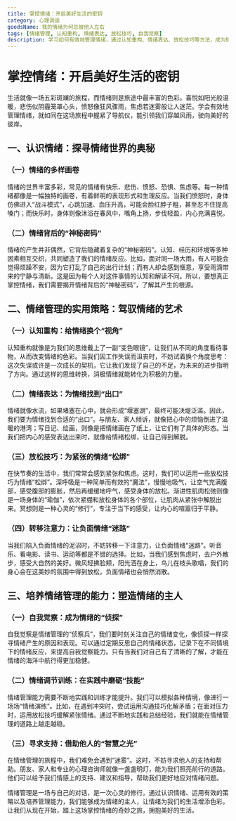 ```yaml
---
title: 掌控情绪：开启美好生活的密钥
category: 心理调适
goodsName: 我的情绪为何总被他人左右
tags: [情绪管理, 认知重构, 情绪表达, 放松技巧, 自我觉察]
description: 学习如何有效地管理情绪，通过认知重构、情绪表达、放松技巧等方法，成为情绪的主人，从而引领我们穿越生活的风雨，驶向美好的彼岸。
---
```


# 掌控情绪：开启美好生活的密钥

生活就像一场五彩斑斓的旅程，而情绪则是旅途中最丰富的色彩。喜悦如阳光般温暖，悲伤似阴霾笼罩心头，愤怒像狂风骤雨，焦虑若迷雾般让人迷茫。学会有效地管理情绪，就如同在这场旅程中握紧了导航仪，能引领我们穿越风雨，驶向美好的彼岸。

## 一、认识情绪：探寻情绪世界的奥秘

### （一）情绪的多样画卷
情绪的世界丰富多彩，常见的情绪有快乐、悲伤、愤怒、恐惧、焦虑等。每一种情绪都像是一幅独特的画卷，有着鲜明的表现形式和生理反应。当我们愤怒时，身体仿佛进入“战斗模式”，心跳加速、血压升高，可能会脸红脖子粗，甚至忍不住提高嗓门；而快乐时，身体则像沐浴在春风中，嘴角上扬，步伐轻盈，内心充满喜悦。

### （二）情绪背后的“神秘密码”
情绪的产生并非偶然，它背后隐藏着复杂的“神秘密码”。认知、经历和环境等多种因素相互交织，共同塑造了我们的情绪反应。比如，面对同一场大雨，有人可能会觉得烦躁不安，因为它打乱了自己的出行计划；而有人却会感到惬意，享受雨滴带来的宁静与清新。这是因为每个人对这件事情的认知和解读不同。所以，要想真正掌控情绪，我们需要揭开情绪背后的“神秘密码”，了解其产生的根源。

## 二、情绪管理的实用策略：驾驭情绪的艺术

### （一）认知重构：给情绪换个“视角”
认知重构就像是为我们的思维戴上了一副“变色眼镜”，让我们从不同的角度看待事物，从而改变情绪的色彩。当我们因工作失误而沮丧时，不妨试着换个角度思考：这次失误或许是一次成长的契机，它让我们发现了自己的不足，为未来的进步指明了方向。通过这样的思维转换，消极情绪就能转化为积极的力量。

### （二）情绪表达：为情绪找到“出口”
情绪就像水流，如果堵塞在心中，就会形成“堰塞湖”，最终可能决堤泛滥。因此，我们要为情绪找到合适的“出口”。与朋友、家人倾诉，就像把心中的烦恼倒进了温暖的港湾；写日记、绘画，则像是把情绪画在了纸上，让它们有了具体的形态。当我们把内心的感受表达出来时，就像给情绪松绑，让自己得到解脱。

### （三）放松技巧：为紧张的情绪“松绑”
在快节奏的生活中，我们常常会感到紧张和焦虑。这时，我们可以运用一些放松技巧为情绪“松绑”。深呼吸是一种简单而有效的“魔法”，慢慢地吸气，让空气充满腹部，感受腹部的膨胀，然后再缓缓地呼气，感受身体的放松。渐进性肌肉松弛则像是一场身体的“瑜伽”，依次紧绷和放松身体的各个部位，让肌肉从紧张中解脱出来。冥想则是一种心灵的“修行”，专注于当下的感受，让内心的喧嚣归于平静。

### （四）转移注意力：让负面情绪“迷路”
当我们陷入负面情绪的泥沼时，不妨转移一下注意力，让负面情绪“迷路”。听音乐、看电影、读书、运动等都是不错的选择。比如，当我们感到焦虑时，去户外散步，感受大自然的美好。微风轻拂脸颊，阳光洒在身上，鸟儿在枝头歌唱，我们的身心会在这美妙的氛围中得到放松，负面情绪也会悄然消散。

## 三、培养情绪管理的能力：塑造情绪的主人

### （一）自我觉察：成为情绪的“侦探”
自我觉察是情绪管理的“侦察兵”，我们要时刻关注自己的情绪变化，像侦探一样探寻情绪产生的原因和表现。可以通过定期反思自己的情绪状态，记录下在不同情境下的情绪反应，来提高自我觉察能力。只有当我们对自己有了清晰的了解，才能在情绪的海洋中航行得更加稳健。

### （二）情绪调节训练：在实践中磨砺“技能”
情绪管理能力需要不断地实践和训练才能提升。我们可以模拟各种情境，像进行一场场“情绪演练”。比如，在遇到冲突时，尝试运用沟通技巧化解矛盾；在面对压力时，运用放松技巧缓解紧张情绪。通过不断地实践和总结经验，我们就能在情绪管理的道路上越走越稳。

### （三）寻求支持：借助他人的“智慧之光”
在情绪管理的旅程中，我们难免会遇到“迷雾”。这时，不妨寻求他人的支持和帮助。朋友、家人和专业的心理咨询师就像一盏盏明灯，能为我们照亮前行的道路。他们可以给予我们情感上的支持、建议和指导，帮助我们更好地应对情绪问题。

情绪管理是一场与自己的对话，是一次心灵的修行。通过认识情绪、运用有效的策略以及培养管理能力，我们能够成为情绪的主人，让情绪为我们的生活增添色彩。让我们从现在开始，踏上这场掌控情绪的奇妙之旅，拥抱美好的生活。